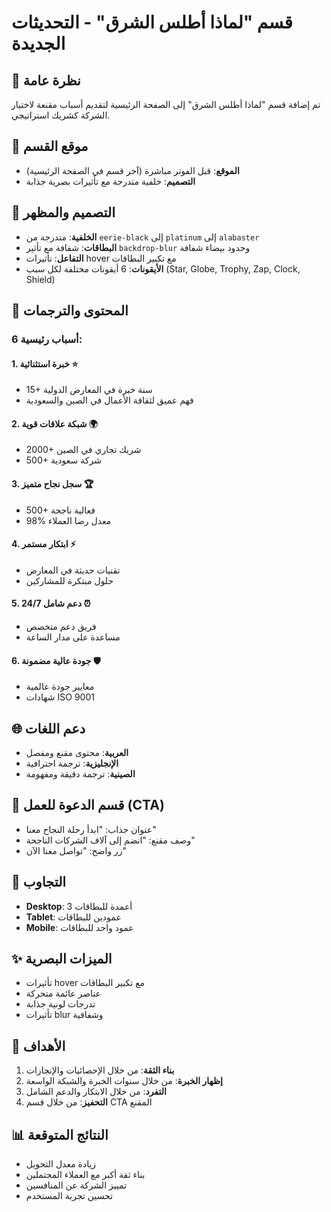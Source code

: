# قسم "لماذا أطلس الشرق" - التحديثات الجديدة

## 🎯 نظرة عامة
تم إضافة قسم "لماذا أطلس الشرق" إلى الصفحة الرئيسية لتقديم أسباب مقنعة لاختيار الشركة كشريك استراتيجي.

## 📍 موقع القسم
- **الموقع**: قبل الفوتر مباشرة (آخر قسم في الصفحة الرئيسية)
- **التصميم**: خلفية متدرجة مع تأثيرات بصرية جذابة

## 🎨 التصميم والمظهر
- **الخلفية**: متدرجة من `eerie-black` إلى `platinum` إلى `alabaster`
- **البطاقات**: شفافة مع تأثير `backdrop-blur` وحدود بيضاء شفافة
- **التفاعل**: تأثيرات hover مع تكبير البطاقات
- **الأيقونات**: 6 أيقونات مختلفة لكل سبب (Star, Globe, Trophy, Zap, Clock, Shield)

## 📝 المحتوى والترجمات

### 6 أسباب رئيسية:

#### 1. **خبرة استثنائية** ⭐
- 15+ سنة خبرة في المعارض الدولية
- فهم عميق لثقافة الأعمال في الصين والسعودية

#### 2. **شبكة علاقات قوية** 🌍
- 2000+ شريك تجاري في الصين
- 500+ شركة سعودية

#### 3. **سجل نجاح متميز** 🏆
- 500+ فعالية ناجحة
- 98% معدل رضا العملاء

#### 4. **ابتكار مستمر** ⚡
- تقنيات حديثة في المعارض
- حلول مبتكرة للمشاركين

#### 5. **دعم شامل 24/7** ⏰
- فريق دعم متخصص
- مساعدة على مدار الساعة

#### 6. **جودة عالية مضمونة** 🛡️
- معايير جودة عالمية
- شهادات ISO 9001

## 🌐 دعم اللغات
- **العربية**: محتوى مقنع ومفصل
- **الإنجليزية**: ترجمة احترافية
- **الصينية**: ترجمة دقيقة ومفهومة

## 🎯 قسم الدعوة للعمل (CTA)
- عنوان جذاب: "ابدأ رحلة النجاح معنا"
- وصف مقنع: "انضم إلى آلاف الشركات الناجحة"
- زر واضح: "تواصل معنا الآن"

## 📱 التجاوب
- **Desktop**: 3 أعمدة للبطاقات
- **Tablet**: عمودين للبطاقات
- **Mobile**: عمود واحد للبطاقات

## ✨ الميزات البصرية
- تأثيرات hover مع تكبير البطاقات
- عناصر عائمة متحركة
- تدرجات لونية جذابة
- تأثيرات blur وشفافية

## 🎯 الأهداف
1. **بناء الثقة**: من خلال الإحصائيات والإنجازات
2. **إظهار الخبرة**: من خلال سنوات الخبرة والشبكة الواسعة
3. **التفرد**: من خلال الابتكار والدعم الشامل
4. **التحفيز**: من خلال قسم CTA المقنع

## 📊 النتائج المتوقعة
- زيادة معدل التحويل
- بناء ثقة أكبر مع العملاء المحتملين
- تمييز الشركة عن المنافسين
- تحسين تجربة المستخدم
